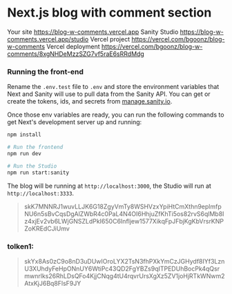 # Next.js blog with comment section

Your site https://blog-w-comments.vercel.app
Sanity Studio https://blog-w-comments.vercel.app/studio
Vercel project https://vercel.com/bgoonz/blog-w-comments
Vercel deployment https://vercel.com/bgoonz/blog-w-comments/8xgNHDeMzzSZG7vf5raE6sRRdMdg

### Running the front-end

Rename the `.env.test` file to `.env` and store the environment variables that Next and Sanity will use to pull data from the Sanity API. You can get or create the tokens, ids, and secrets from [manage.sanity.io](https://manage.sanity.io).

Once those env variables are ready, you can run the following commands to get Next's development server up and running:

```bash
npm install

# Run the frontend
npm run dev

# Run the Studio
npm run start:sanity
```

The blog will be running at `http://localhost:3000`, the Studio will run at `http://localhost:3333`.

> skK7MNNRJ1wuvLLJK6G18ZgyVmTy8WSHVzxYpiHtCmXthn9eplmfpNU6n5sBvCqsDgAlZWbR4c0PaL4N4OI6HhjuZfKhTi5os82rvS6qlMb8Iz4xjEv2vb6LWjGNSZLdPkI650C6Infljew1577XikqFpJFbjKgKbVrsrKNPZoKREdCJiUmv

### tolken1:

> skYx8As0zC9o8nD3uDUwIOroLYX2TsN3fhPXkYmCzJGHydf8IYf3LznU3XUhdyFeHpONnUY6WtiPc43QD2FgYBZs9qITPEDUhBocPk4qQsrmwnrlks26RhLDsQFo4KjjCNqg4tU4rqvrUrsXgXz5ZV1joHjRTkWNwm2AtxKjJ6Bq8FlsF9JY
